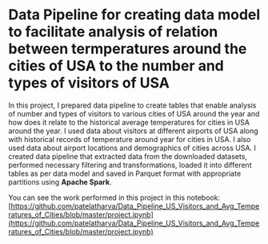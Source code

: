 # Data Pipeline for creating data model to facilitate analysis of relation between termperatures around the cities of USA to the number and types of visitors of USA

In this project, I prepared data pipeline to create tables that enable analysis of number and types of visitors to various cities of USA around the year and how does it relate to the historical average temperatures for cities in USA around the year. I used data about visitors at different airports of USA along with historical records of temperature around year for cities in USA. I also used data about airport locations and demographics of cities across USA. I created data pipeline that extracted data from the downloaded datasets, performed necessary filtering and transformations, loaded it into different tables as per data model and saved in Parquet format with appropriate partitions using **Apache Spark**.

You can see the work performed in this project in this notebook: [https://github.com/patelatharva/Data_Pipeline_US_Visitors_and_Avg_Temperatures_of_Cities/blob/master/project.ipynb](https://github.com/patelatharva/Data_Pipeline_US_Visitors_and_Avg_Temperatures_of_Cities/blob/master/project.ipynb)

